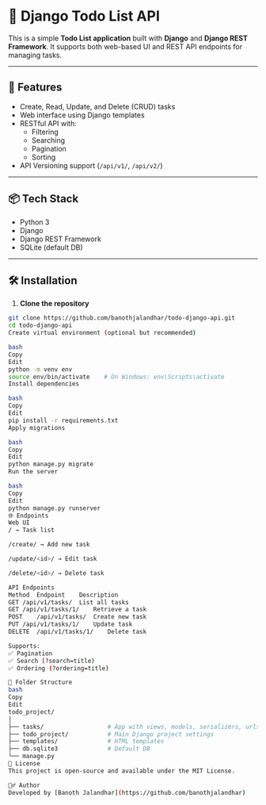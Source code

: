 # 📝 Django Todo List API

This is a simple **Todo List application** built with **Django** and **Django REST Framework**. It supports both web-based UI and REST API endpoints for managing tasks.

---

## 🚀 Features

- Create, Read, Update, and Delete (CRUD) tasks
- Web interface using Django templates
- RESTful API with:
  - Filtering
  - Searching
  - Pagination
  - Sorting
- API Versioning support (`/api/v1/`, `/api/v2/`)

---

## 📦 Tech Stack

- Python 3
- Django
- Django REST Framework
- SQLite (default DB)

---

## 🛠️ Installation

1. **Clone the repository**

```bash
git clone https://github.com/banothjalandhar/todo-django-api.git
cd todo-django-api
Create virtual environment (optional but recommended)

bash
Copy
Edit
python -m venv env
source env/bin/activate    # On Windows: env\Scripts\activate
Install dependencies

bash
Copy
Edit
pip install -r requirements.txt
Apply migrations

bash
Copy
Edit
python manage.py migrate
Run the server

bash
Copy
Edit
python manage.py runserver
🌐 Endpoints
Web UI
/ → Task list

/create/ → Add new task

/update/<id>/ → Edit task

/delete/<id>/ → Delete task

API Endpoints
Method	Endpoint	Description
GET	/api/v1/tasks/	List all tasks
GET	/api/v1/tasks/1/	Retrieve a task
POST	/api/v1/tasks/	Create new task
PUT	/api/v1/tasks/1/	Update task
DELETE	/api/v1/tasks/1/	Delete task

Supports:
✅ Pagination
✅ Search (?search=title)
✅ Ordering (?ordering=title)

📁 Folder Structure
bash
Copy
Edit
todo_project/
│
├── tasks/                  # App with views, models, serializers, urls
├── todo_project/           # Main Django project settings
├── templates/              # HTML templates
├── db.sqlite3              # Default DB
└── manage.py
📄 License
This project is open-source and available under the MIT License.

🙋‍♂️ Author
Developed by [Banoth Jalandhar](https://github.com/banothjalandhar)
